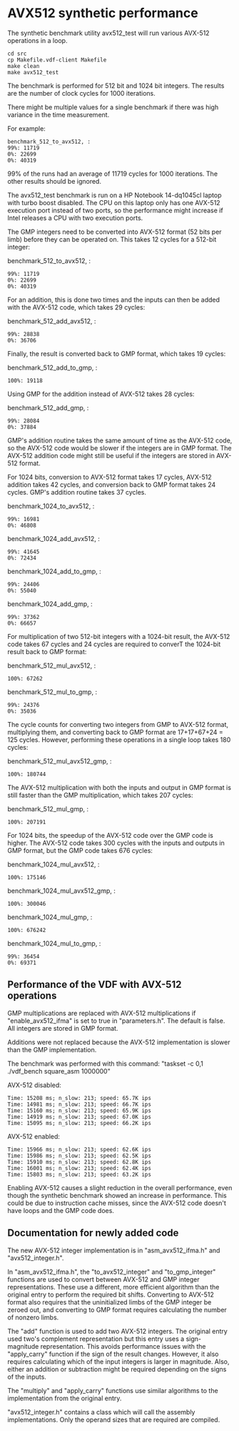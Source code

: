 # AVX512 synthetic performance

The synthetic benchmark utility avx512_test will run various AVX-512 operations in a loop.

```
cd src
cp Makefile.vdf-client Makefile
make clean
make avx512_test
```

The benchmark is performed for 512 bit and 1024 bit integers. The results are the number of clock cycles for 1000 iterations.

There might be multiple values for a single benchmark if there was high variance in the time measurement.

For example:

```
benchmark_512_to_avx512, :
99%: 11719
0%: 22699
0%: 40319
```

99% of the runs had an average of 11719 cycles for 1000 iterations. The other results should be ignored.

The avx512_test benchmark is run on a HP Notebook 14-dq1045cl laptop with turbo boost disabled. The CPU on this laptop only has one AVX-512 execution port instead of two ports, so the performance might increase if Intel releases a CPU with two execution ports.

The GMP integers need to be converted into AVX-512 format (52 bits per limb) before they can be operated on. This takes 12 cycles for a 512-bit integer:

benchmark_512_to_avx512, :

```
99%: 11719
0%: 22699
0%: 40319
```

For an addition, this is done two times and the inputs can then be added with the AVX-512 code, which takes 29 cycles:

benchmark_512_add_avx512, :

```
99%: 28838
0%: 36706
```

Finally, the result is converted back to GMP format, which takes 19 cycles:

benchmark_512_add_to_gmp, :

```
100%: 19118
```

Using GMP for the addition instead of AVX-512 takes 28 cycles:

benchmark_512_add_gmp, :

```
99%: 28084
0%: 37884
```

GMP's addition routine takes the same amount of time as the AVX-512 code, so the AVX-512 code would be slower if the integers are in GMP format. The AVX-512 addition code might still be useful if the integers are stored in AVX-512 format.

For 1024 bits, conversion to AVX-512 format takes 17 cycles, AVX-512 addition takes 42 cycles, and conversion back to GMP format takes 24 cycles. GMP's addition routine takes 37 cycles.

benchmark_1024_to_avx512, :

```
99%: 16981
0%: 46808
```

benchmark_1024_add_avx512, :

```
99%: 41645
0%: 72434
```

benchmark_1024_add_to_gmp, :

```
99%: 24406
0%: 55040
```

benchmark_1024_add_gmp, :

```
99%: 37362
0%: 66657
```

For multiplication of two 512-bit integers with a 1024-bit result, the AVX-512 code takes 67 cycles and 24 cycles are required to converT the 1024-bit result back to GMP format:

benchmark_512_mul_avx512, :

```
100%: 67262
```

benchmark_512_mul_to_gmp, :

```
99%: 24376
0%: 35036
```

The cycle counts for converting two integers from GMP to AVX-512 format, multiplying them, and converting back to GMP format are 17+17+67+24 = 125 cycles. However, performing these operations in a single loop takes 180 cycles:

benchmark_512_mul_avx512_gmp, :

```
100%: 180744
```

The AVX-512 multiplication with both the inputs and output in GMP format is still faster than the GMP multiplication, which takes 207 cycles:

benchmark_512_mul_gmp, :

```
100%: 207191
```

For 1024 bits, the speedup of the AVX-512 code over the GMP code is higher. The AVX-512 code takes 300 cycles with the inputs and outputs in GMP format, but the GMP code takes 676 cycles:

benchmark_1024_mul_avx512, :

```
100%: 175146
```

benchmark_1024_mul_avx512_gmp, :

```
100%: 300046
```

benchmark_1024_mul_gmp, :

```
100%: 676242
```

benchmark_1024_mul_to_gmp, :

```
99%: 36454
0%: 69371
```

## Performance of the VDF with AVX-512 operations

GMP multiplications are replaced with AVX-512 multiplications if "enable_avx512_ifma" is set to true in "parameters.h". The default is false. All integers are stored in GMP format.

Additions were not replaced because the AVX-512 implementation is slower than the GMP implementation.

The benchmark was performed with this command: "taskset -c 0,1 ./vdf_bench square_asm 1000000"

AVX-512 disabled:

```
Time: 15208 ms; n_slow: 213; speed: 65.7K ips
Time: 14981 ms; n_slow: 213; speed: 66.7K ips
Time: 15160 ms; n_slow: 213; speed: 65.9K ips
Time: 14919 ms; n_slow: 213; speed: 67.0K ips
Time: 15095 ms; n_slow: 213; speed: 66.2K ips
```

AVX-512 enabled:

```
Time: 15966 ms; n_slow: 213; speed: 62.6K ips
Time: 15986 ms; n_slow: 213; speed: 62.5K ips
Time: 15910 ms; n_slow: 213; speed: 62.8K ips
Time: 16001 ms; n_slow: 213; speed: 62.4K ips
Time: 15803 ms; n_slow: 213; speed: 63.2K ips
```

Enabling AVX-512 causes a slight reduction in the overall performance, even though the synthetic benchmark showed an increase in performance. This could be due to instruction cache misses, since the AVX-512 code doesn't have loops and the GMP code does.

## Documentation for newly added code

The new AVX-512 integer implementation is in "asm_avx512_ifma.h" and "avx512_integer.h".

In "asm_avx512_ifma.h", the "to_avx512_integer" and "to_gmp_integer" functions are used to convert between AVX-512 and GMP integer representations. These use a different, more efficient algorithm than the original entry to perform the required bit shifts. Converting to AVX-512 format also requires that the uninitialized limbs of the GMP integer be zeroed out, and converting to GMP format requires calculating the number of nonzero limbs.

The "add" function is used to add two AVX-512 integers. The original entry used two's complement representation but this entry uses a sign-magnitude representation. This avoids performance issues with the "apply_carry" function if the sign of the result changes. However, it also requires calculating which of the input integers is larger in magnitude. Also, either an addition or subtraction might be required depending on the signs of the inputs.

The "multiply" and "apply_carry" functions use similar algorithms to the implementation from the original entry.

"avx512_integer.h" contains a class which will call the assembly implementations. Only the operand sizes that are required are compiled.
